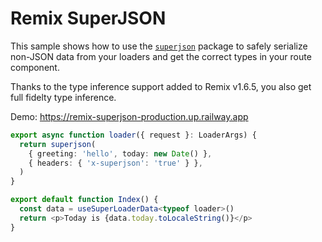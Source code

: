 # Remix SuperJSON

This sample shows how to use the [`superjson`](https://www.npmjs.com/package/superjson) package to safely serialize non-JSON data from
your loaders and get the correct types in your route component.

Thanks to the type inference support added to Remix v1.6.5, you also
get full fidelty type inference.

Demo: https://remix-superjson-production.up.railway.app

```ts
export async function loader({ request }: LoaderArgs) {
  return superjson(
    { greeting: 'hello', today: new Date() },
    { headers: { 'x-superjson': 'true' } },
  )
}

export default function Index() {
  const data = useSuperLoaderData<typeof loader>()
  return <p>Today is {data.today.toLocaleString()}</p>
}
```
